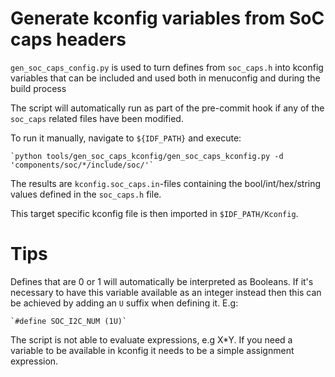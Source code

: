 # Generate kconfig variables from SoC caps headers

`gen_soc_caps_config.py` is used to turn defines from `soc_caps.h` into kconfig variables that can be included and used both in menuconfig and during the build process

The script will automatically run as part of the pre-commit hook if any of the `soc_caps` related files have been modified.

To run it manually, navigate to `${IDF_PATH}` and execute:

    `python tools/gen_soc_caps_kconfig/gen_soc_caps_kconfig.py -d 'components/soc/*/include/soc/'`

The results are `kconfig.soc_caps.in`-files containing the bool/int/hex/string values defined in the `soc_caps.h` file.

This target specific kconfig file is then imported in `$IDF_PATH/Kconfig`.

# Tips
Defines that are 0 or 1 will automatically be interpreted as Booleans. If it's necessary to have this variable available as an integer instead then this can be achieved by adding an `U` suffix when defining it. E.g:

    `#define SOC_I2C_NUM (1U)`


The script is not able to evaluate expressions, e.g X*Y. If you need a variable to be available in kconfig it needs to be a simple assignment expression.
